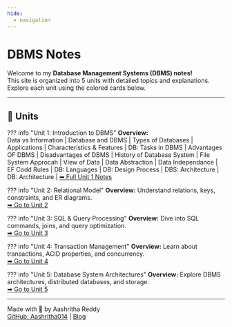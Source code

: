 ```yaml
---
hide:
  - navigation
---
```


# DBMS Notes

Welcome to my **Database Management Systems (DBMS) notes!**  
This site is organized into 5 units with detailed topics and explanations. Explore each unit using the colored cards below.

---

## 📑 Units

??? info "Unit 1: Introduction to DBMS"
    **Overview:**   
    Data vs Information |
    Database and DBMS |
    Types of Databases |
    Applications |
    Characteristics & Features |
    DB: Tasks in DBMS |
    Advantages OF DBMS |
    Disadvantages of DBMS |
    History of Database System |
    File System Approcah |
    View of Data |
    Data Abstraction |
    Data Independance |
    EF Codd Rules |
    DB: Languages |
    DB: Design Process |
    DBS: Architecture |
    DB: Architecture |
    [➡ Full Unit 1 Notes ](unit1.md)

??? info "Unit 2: Relational Model"
    **Overview:** Understand relations, keys, constraints, and ER diagrams.  
    [➡ Go to Unit 2](unit2.md)

??? info "Unit 3: SQL & Query Processing"
    **Overview:** Dive into SQL commands, joins, and query optimization.  
    [➡ Go to Unit 3](unit3.md)

??? info "Unit 4: Transaction Management"
    **Overview:** Learn about transactions, ACID properties, and concurrency.  
    [➡ Go to Unit 4](unit4.md)

??? info "Unit 5: Database System Architectures"
    **Overview:** Explore DBMS architectures, distributed databases, and storage.  
    [➡ Go to Unit 5](unit5.md)


---









 Made with 🧡 by Aashritha Reddy  
[GitHub: Aashritha014](https://github.com/Aashritha014) |
[Blog](https://aashritha014.github.io/Blog-Page/)
